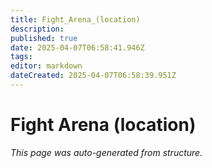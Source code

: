 ```yaml
---
title: Fight_Arena_(location)
description: 
published: true
date: 2025-04-07T06:58:41.946Z
tags: 
editor: markdown
dateCreated: 2025-04-07T06:58:39.951Z
---
```


# Fight Arena (location)

*This page was auto-generated from structure.*
